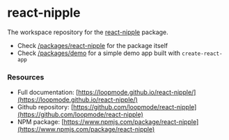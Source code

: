 # react-nipple

The workspace repository for the [react-nipple](https://www.npmjs.com/package/react-nipple) package.

-   Check [/packages/react-nipple](https://github.com/loopmode/react-nipple/tree/master/packages/react-nipple) for the package itself
-   Check [/packages/demo](https://github.com/loopmode/react-nipple/tree/master/packages/demo) for a simple demo app built with `create-react-app`

### Resources

-   Full documentation: [https://loopmode.github.io/react-nipple/](https://loopmode.github.io/react-nipple/)
-   Github repository: [https://github.com/loopmode/react-nipple](https://github.com/loopmode/react-nipple)
-   NPM package: [https://www.npmjs.com/package/react-nipple](https://www.npmjs.com/package/react-nipple)
